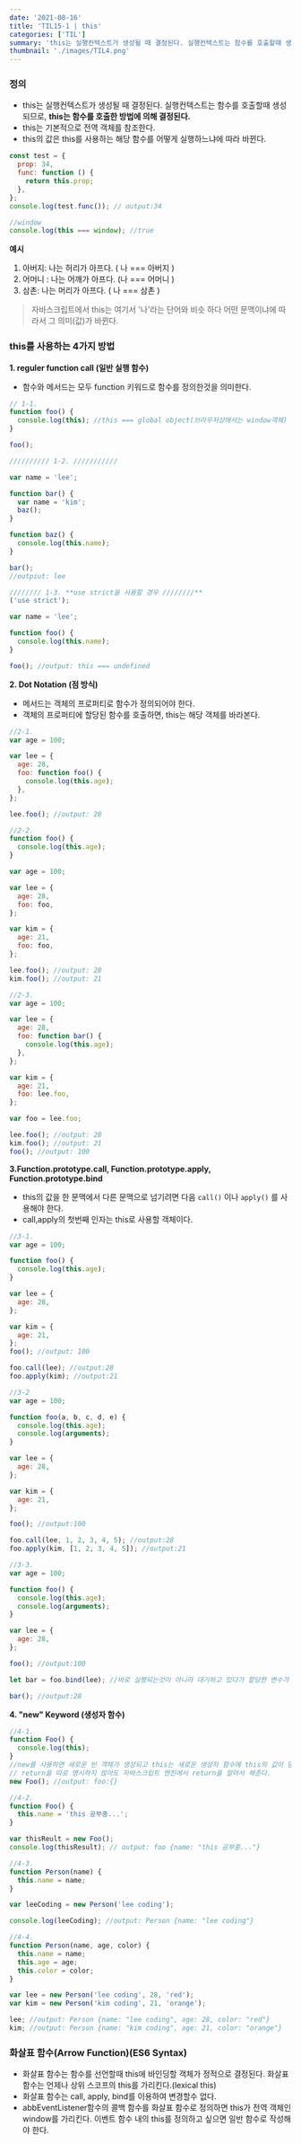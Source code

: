 ```yaml
---
date: '2021-08-16'
title: 'TIL15-1 | this'
categories: ['TIL']
summary: 'this는 실행컨텍스트가 생성될 때 결정된다. 실행컨텍스트는 함수를 호출할때 생성되므로, this는 함수를 호출한 방법에 의해 결정된다. '
thumbnail: './images/TIL4.png'
---
```


### 정의

- this는 실행컨텍스트가 생성될 때 결정된다. 실행컨텍스트는 함수를 호출할때 생성되므로, **this는 함수를 호출한 방법에 의해 결정된다.**
- this는 기본적으로 전역 객체를 참조한다.
- this의 값은 this를 사용하는 해당 함수를 어떻게 실행하느냐에 따라 바뀐다.

```jsx
const test = {
  prop: 34,
  func: function () {
    return this.prop;
  },
};
console.log(test.func()); // output:34

//window
console.log(this === window); //true
```

**예시**

1. 아버지: 나는 허리가 아프다. ( 나 === 아버지 )
2. 어머니 : 나는 어깨가 아프다. (나 === 어머니 )
3. 삼촌: 나는 머리가 아프다. ( 나 === 삼촌 )

> 자바스크립트에서 this는 여기서 '나'라는 단어와 비슷 하다 어떤 문맥이냐에 따라서 그 의미(값)가 바뀐다.

### this를 사용하는 4가지 방법

**1. reguler function call (일반 실행 함수)**

- 함수와 메서드는 모두 function 키워드로 함수를 정의한것을 의미한다.

```jsx
// 1-1.
function foo() {
  console.log(this); //this === global object(브라우저상에서는 window객체)
}

foo();

////////// 1-2. ///////////

var name = 'lee';

function bar() {
  var name = 'kim';
  baz();
}

function baz() {
  console.log(this.name);
}

bar();
//outpiut: lee

//////// 1-3. **use strict을 사용할 경우 ////////**
('use strict');

var name = 'lee';

function foo() {
  console.log(this.name);
}

foo(); //output: this === undefined
```

**2. Dot Notation (점 방식)**

- 메서드는 객체의 프로퍼티로 함수가 정의되어야 한다.
- 객체의 프로퍼티에 할당된 함수를 호출하면, this는 해당 객체를 바라본다.

```jsx
//2-1.
var age = 100;

var lee = {
  age: 28,
  foo: function foo() {
    console.log(this.age);
  },
};

lee.foo(); //output: 28

//2-2.
function foo() {
  console.log(this.age);
}

var age = 100;

var lee = {
  age: 28,
  foo: foo,
};

var kim = {
  age: 21,
  foo: foo,
};

lee.foo(); //output: 28
kim.foo(); //output: 21

//2-3.
var age = 100;

var lee = {
  age: 28,
  foo: function bar() {
    console.log(this.age);
  },
};

var kim = {
  age: 21,
  foo: lee.foo,
};

var foo = lee.foo;

lee.foo(); //output: 28
kim.foo(); //output: 21
foo(); //output: 100
```

**3.Function.prototype.call, Function.prototype.apply, Function.prototype.bind**

- this의 값을 한 문맥에서 다른 문맥으로 넘기려면 다음 `call()` 이나 `apply()` 를 사용해야 한다.
- call,apply의 첫번째 인자는 this로 사용할 객체이다.

```jsx
//3-1.
var age = 100;

function foo() {
  console.log(this.age);
}

var lee = {
  age: 28,
};

var kim = {
  age: 21,
};
foo(); //output: 100

foo.call(lee); //output:28
foo.apply(kim); //output:21

//3-2
var age = 100;

function foo(a, b, c, d, e) {
  console.log(this.age);
  console.log(arguments);
}

var lee = {
  age: 28,
};

var kim = {
  age: 21,
};

foo(); //output:100

foo.call(lee, 1, 2, 3, 4, 5); //output:28
foo.apply(kim, [1, 2, 3, 4, 5]); //output:21

//3-3.
var age = 100;

function foo() {
  console.log(this.age);
  console.log(arguments);
}

var lee = {
  age: 28,
};

foo(); //output:100

let bar = foo.bind(lee); //바로 실행되는것이 아니라 대기하고 있다가 할당한 변수가 실행되면 출력이 된다.

bar(); //output:28
```

**4. "new" Keyword (생성자 함수)**

```jsx
//4-1.
function Foo() {
  console.log(this);
}
//new를 사용하면 새로운 빈 객체가 생성되고 this는 새로운 생성자 함수에 this의 값이 담긴다.
// return을 따로 명시하지 않아도 자바스크립트 엔진에서 return을 알아서 해준다.
new Foo(); //output: foo:{}

//4-2.
function Foo() {
  this.name = 'this 공부중...';
}

var thisReult = new Foo();
console.log(thisResult); // output: foo {name: "this 공부중..."}

//4-3.
function Person(name) {
  this.name = name;
}

var leeCoding = new Person('lee coding');

console.log(leeCoding); //output: Person {name: "lee coding"}

//4-4.
function Person(name, age, color) {
  this.name = name;
  this.age = age;
  this.color = color;
}

var lee = new Person('lee coding', 28, 'red');
var kim = new Person('kim coding', 21, 'orange');

lee; //output: Person {name: "lee coding", age: 28, color: "red"}
kim; //output: Person {name: "kim coding", age: 21, color: "orange"}
```

### **화살표 함수(Arrow Function)(ES6 Syntax)**

- 화살표 함수는 함수를 선언할때 this에 바인딩할 객체가 정적으로 결정된다. 화살표 함수는 언제나 상위 스코프의 this를 가리킨다.(lexical this)
- 화살표 함수는 call, apply, bind를 이용하여 변경할수 없다.
- abbEventListener함수의 콜백 함수를 화살표 함수로 정의하면 this가 전역 객체인 window를 가리킨다.
  이벤트 함수 내의 this를 정의하고 싶으면 일반 함수로 작성해야 한다.
